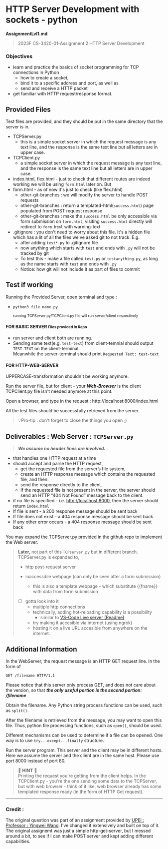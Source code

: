 # HTTP Server Development with sockets - python

**AssignmentLvl1.md**

> 2023F CS-3420-01-Assignment 2
> HTTP Server Development

### Objectives

- learn and practice the basics of socket programming for TCP connections in Python
  - how to create a socket,
  - bind it to a specific address and port, as well as
  - send and receive a HTTP packet
- get familiar with HTTP request/response format.

## Provided Files

Test files are provided, and they should be put in the same directory that the server is in.

- TCPServer.py
  - this is a simple socket server in which the request message is any text line, and the response is the same text line but all letters are in upper case.
- TCPClient.py
  - a simple socket server in which the request message is any text line, and the response is the same text line but all letters are in upper case.
- index.html, flex.html - just to check that different routes are indeed working we will be using `form.html` later on. But
- form.html - as of now it's just to check (like flex.html)
  - other-git-branches : we will modify the server to handle POST requests
  - other-git-branches : return a templated-html(`success.html`) page populated from POST request response
  - other-git-branches : make the `success.html` be only accessible via form submission on `form.html`, visiting `success.html` directly will redirect to `form.html` with warning-text
- .gitignore : you don't need to worry about this file. It's a hidden file which has a lit of all the files we've asked git to not track. E.g.
  - after adding `test*.py` to .gitignore file
  - now anything which starts with `test` and ends with `.py` will not be tracked by git
  - To test this - make a file called `test.py` or `testanything.py`, as long as the name starts with `test` and ends with `.py`
  - Notice: how git will not include it as part of files to commit

## Test if working

Running the Provided Server, open terminal and type :

- `python3 file_name.py`

  <small>running TCPServer.py/TCPClient.py file will run server/client respectively</small>

#### FOR BASIC SERVER <small>Files provided in Repo</small>

- run server and client both are running.
- Sending some text(e.g. `test-text`) from client-temnial should output `TEST-TEXT` on the client-terminal.
  <br>Meanwhile the server-terminal should print `Requested Text: test-text`<br>

#### FOR HTTP-WEB-SERVER

UPPERCASE-transformation shouldn't be working anymore.

Run the server file, but for client - your **_Web-Browser_** is the client <br>TCPClient.py file isn't needed anymore at this point.

Open a browser, and type in the request : http://localhost:8000/index.html

All the test files should be successfully retrieved from the server.

> 💡Pro-tip : don't forget to close the things you open ;)

## Deliverables : Web Server : `TCPServer.py`

> **_We assume no header lines are involved._**

- that handles one HTTP request at a time
- should accept and parse the HTTP request,
  - get the requested file from the server’s file system,
  - create an HTTP response message which contains the requested file, and then
  - send the response directly to the client.
  - If the requested file is not present in the server, the server should send an HTTP “404 Not Found” message back to the client.
- if no file is specified - i.e. [http://localhost:8000](http://localhost:8000/), then the server should return `index.html`
- If file is sent - a 200 response message should be sent back
- If file does not exist - a 404 response message should be sent back
- If any other error occurs - a 404 response message should be sent back

You may expand the TCPServer.py provided in the github repo to implement the Web server.

> **Later,** not part of this `TCPserver.py` but in different branch.<br>
> TCPServer.py is expanded to,
>
> - http post-request server
> - inaccessible webpage (can only be seen after a form submission)
>
>   - this is also a template webpage - which substitute {{fname}} with data from form submission
>
> - [ ] gotta look into it
>   - multiple http connections
>   - technically, adding hot-reloading capability is a possibility
>     - similar to [VS-Code Live server (Readme)](https://github.com/tapio/live-server#readme)
>   - try making it accesible via internet (using ngrok)
>   - hosting it on a live URL accesible from anywhere on the internet.

## Additional Information

In the WebServer, the request message is an HTTP GET request line. In the form of

`GET /filename HTTP/1.1
`

Please notice that this server only process GET, and does not care about the version, so that **_the only useful portion is the second portion: /filename_**

Obtain the filename. Any Python string process functions can be used, such as `split()`.

After the filename is retrieved from the message, you may want to open this file. Thus, python file processing functions, such as `open()`, should be used.

Different mechanisms can be used to determine if a file can be opened. One way is to use `try...except...finally` structure.

Run the server program. This server and the client may be in different hosts. Here we assume the server and the client are in the same host. Please use port 8000 instead of port 80.

> 👀 **HINT** 👀 <br>Printing the request you're getting from the client helps. In the TCPClient.py - you're the one sending some data to the TCPServer, but with web browser - think of it like, web browser already has some templated response ready (in the form of HTTP Get request).

<hr>

### Credit :

The original question was part of an assignment provided by [UPEI : Professor : Yingwei Wang](http://www.csit.upei.ca/~ywang/). I've changed it extensively and built on top of it. The original assignemt was just a simple http-get-server, but I messed around a bit, to see if I can make POST server and kept adding different capabilities.
